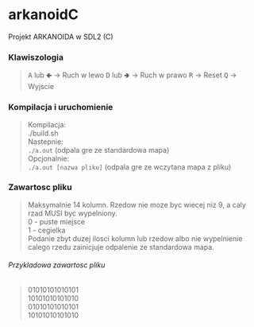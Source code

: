 # arkanoidC
Projekt ARKANOIDA w SDL2 (C)
### Klawiszologia
> <kbd>A</kbd> lub <kbd>🢀</kbd> &rarr; Ruch w lewo
> <kbd>D</kbd> lub <kbd>🢂</kbd> &rarr; Ruch w prawo
> <kbd>R</kbd> &rarr; Reset
> <kbd>Q</kbd> &rarr; Wyjscie

### Kompilacja i uruchomienie
> Kompilacja:</br>
> ./build.sh</br>
> Nastepnie:</br>
> `./a.out` (odpala gre ze standardowa mapa)</br>
> Opcjonalnie:</br>
> `./a.out [nazwa pliku]` (odpala gre ze wczytana mapa z pliku)
### Zawartosc pliku
> Maksymalnie 14 kolumn. Rzedow nie moze byc wiecej niz 9, a caly rzad MUSI byc wypelniony.</br>
> 0 - puste miejsce</br>
> 1 - cegielka</br>
> Podanie zbyt duzej ilosci kolumn lub rzedow albo nie wypelnienie calego rzedu zainicjuje odpalenie ze standardowa mapa.
###### Przykladowa zawartosc pliku
> 01010101010101</br>
> 10101010101010</br>
> 01010101010101</br>
> 10101010101010</br>